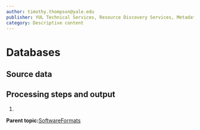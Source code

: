 ```yaml
---
author: timothy.thompson@yale.edu
publisher: YUL Technical Services, Resource Discovery Services, Metadata Services Unit
category: Descriptive content
---
```


# Databases

## Source data

## Processing steps and output

1.  
**Parent topic:**[SoftwareFormats](../../concepts/supertypes/softwareformats.md)

